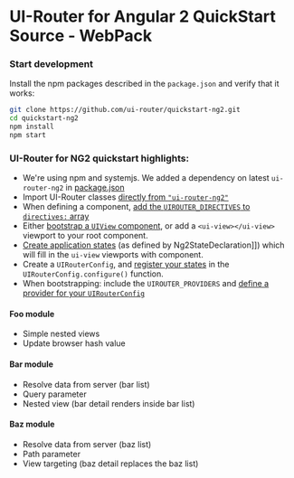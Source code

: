 # UI-Router for Angular 2 QuickStart Source - WebPack

### Start development

Install the npm packages described in the `package.json` and verify that it works:

```bash
git clone https://github.com/ui-router/quickstart-ng2.git
cd quickstart-ng2
npm install
npm start
```

### UI-Router for NG2 quickstart highlights:

- We're using npm and systemjs.  We added a dependency on latest `ui-router-ng2` in [package.json](https://github.com/ui-router/quickstart-ng2/blob/1.0.2/package.json#L19)
- Import UI-Router classes [directly from `"ui-router-ng2"`](https://github.com/ui-router/quickstart-ng2/blob/1.0.2/app/app.component.ts#L2)
- When defining a component, [add the `UIROUTER_DIRECTIVES` to `directives:` array](https://github.com/ui-router/quickstart-ng2/blob/1.0.2/app/app.component.ts#L20)
- Either [bootstrap a `UIView` component](https://github.com/ui-router/quickstart-ng2/blob/1.0.2/app/_bootstrap/bootstrap.ts#L14), or add a `<ui-view></ui-view>` viewport to your root component.
- [Create application states](https://github.com/ui-router/quickstart-ng2/blob/1.0.2/app/app.states.ts#L16-L20) (as defined by Ng2StateDeclaration]]) which will fill in the `ui-view` viewports with component.
- Create a `UIRouterConfig`, and [register your states](https://github.com/ui-router/quickstart-ng2/blob/1.0.2/app/_bootstrap/router.config.ts#L17-L18) in the `UIRouterConfig.configure()` function.
- When bootstrapping: include the `UIROUTER_PROVIDERS` and [define a provider for your `UIRouterConfig`](https://github.com/ui-router/quickstart-ng2/blob/1.0.2/app/_bootstrap/bootstrap.ts#L17-L18)

#### Foo module

- Simple nested views
- Update browser hash value

#### Bar module

- Resolve data from server (bar list)
- Query parameter
- Nested view (bar detail renders inside bar list)

#### Baz module

- Resolve data from server (baz list)
- Path parameter
- View targeting (baz detail replaces the baz list) 


